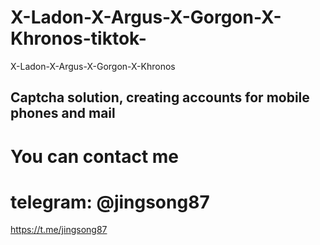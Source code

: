 # X-Ladon-X-Argus-X-Gorgon-X-Khronos-tiktok-
X-Ladon-X-Argus-X-Gorgon-X-Khronos


## Captcha solution, creating accounts for mobile phones and mail
# You can contact me
# telegram: @jingsong87
https://t.me/jingsong87
